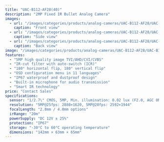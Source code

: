 ```yaml
---
title: "UAC-B112-AF28(40)"
description: "2MP Fixed IR Bullet Analog Camera"
images:
  - url: "/images/categories/products/analog-cameras/UAC-B112-AF28/UAC-B115-AF28(40)1.png"
    caption: "Front view"
  - url: "/images/categories/products/analog-cameras/UAC-B112-AF28/UAC-B115-AF28(40).png"
    caption: "Side view"
  - url: "/images/categories/products/analog-cameras/UAC-B112-AF28/UAC-B115-AF28(40)2.png"
    caption: "Back view"
image: "/images/categories/products/analog-cameras/UAC-B112-AF28/UAC-B115-AF28(40)1.png"
features:
  - "5MP high quality image TVI/AHD/CVI/CVBS"
  - "IR-cut filter with auto-switch (ICR)"
  - "180° horizontal flip, 180° vertical flip"
  - "OSD configuration menu in 11 languages"
  - "IP67 waterproof and dustproof design"
  - "Built-in microphone for audio transmission"
  - "Smart IR technology"
price: "Contact Sales"
specifications:
  sensor: "1/2.7\" CMOS, 5MP, Min. illumination: 0.02 lux (F2.0, AGC ON), 0 lux (IR ON)"
  resolution: "5MP@25fps: 2880×1620, 5MP@20fps: 2592×1944"
  focalLength: "2.8mm / 4.0mm options"
  irRange: "20m"
  powerSupply: "DC 12V ± 25%"
  protection: "IP67"
  storage: "-30°C to 60°C operating temperature"
  dimensions: "142mm × 63mm × 65mm"
---
```

